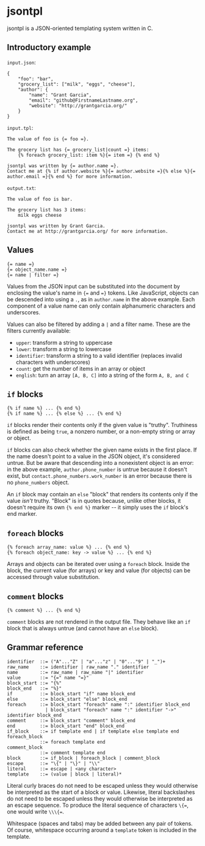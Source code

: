 jsontpl
=======

jsontpl is a JSON-oriented templating system written in C.

Introductory example
--------------------

`input.json`:

    {
        "foo": "bar",
        "grocery_list": ["milk", "eggs", "cheese"],
        "author": {
            "name": "Grant Garcia",
            "email": "github@FirstnameLastname.org",
            "website": "http://grantgarcia.org/"
        }
    }

`input.tpl`:

    The value of foo is {= foo =}.
    
    The grocery list has {= grocery_list|count =} items:
        {% foreach grocery_list: item %}{= item =} {% end %}
    
    jsontpl was written by {= author.name =}.
    Contact me at {% if author.website %}{= author.website =}{% else %}{= author.email =}{% end %} for more information.

`output.txt`:

    The value of foo is bar.
    
    The grocery list has 3 items:
        milk eggs cheese 
    
    jsontpl was written by Grant Garcia.
    Contact me at http://grantgarcia.org/ for more information.

Values
------

    {= name =}
    {= object_name.name =}
    {= name | filter =}

Values from the JSON input can be substituted into the document by enclosing
the value's name in `{=` and `=}` tokens.  Like JavaScript, objects can be
descended into using a `.`, as in `author.name` in the above example.  Each
component of a value name can only contain alphanumeric characters and
underscores.

Values can also be filtered by adding a `|` and a filter name.  These are
the filters currently available:

* `upper`: transform a string to uppercase
* `lower`: transform a string to lowercase
* `identifier`: transform a string to a valid identifier (replaces invalid
  characters with underscores)
* `count`: get the number of items in an array or object
* `english`: turn an array `[A, B, C]` into a string of the form `A, B, and C`

`if` blocks
-----------

    {% if name %} ... {% end %}
    {% if name %} ... {% else %} ... {% end %}

`if` blocks render their contents only if the given value is "truthy".
Truthiness is defined as being `true`, a nonzero number, or a non-empty string
or array or object.

`if` blocks can also check whether the given name exists in the first place.
If the name doesn't point to a value in the JSON object, it's considered
untrue.  But be aware that descending into a nonexistent object is an error:
in the above example, `author.phone_number` is untrue because it doesn't exist,
but `contact.phone_numbers.work_number` is an error because there is no
`phone_numbers` object.

An `if` block may contain an `else` "block" that renders its contents only if
the value *isn't* truthy.  "Block" is in quotes because, unlike other blocks,
it doesn't require its own `{% end %}` marker -- it simply uses the `if`
block's end marker.

`foreach` blocks
----------------

    {% foreach array_name: value %} ... {% end %}
    {% foreach object_name: key -> value %} ... {% end %}

Arrays and objects can be iterated over using a `foreach` block.  Inside the
block, the current value (for arrays) or key and value (for objects) can be
accessed through value substitution.

`comment` blocks
----------------

    {% comment %} ... {% end %}

`comment` blocks are not rendered in the output file.  They behave like an
`if` block that is always untrue (and cannot have an `else` block).


Grammar reference
-----------------

    identifier  ::= ("A"..."Z" | "a"..."z" | "0"..."9" | "_")+
    raw_name    ::= identifier | raw_name "." identifier
    name        ::= raw_name | raw_name "|" identifier
    value       ::= "{=" name "=}"
    block_start ::= "{%"
    block_end   ::= "%}"
    if          ::= block_start "if" name block_end
    else        ::= block_start "else" block_end
    foreach     ::= block_start "foreach" name ":" identifier block_end
                  | block_start "foreach" name ":" identifier "->" identifier block_end
    comment     ::= block_start "comment" block_end
    end         ::= block_start "end" block_end
    if_block    ::= if template end | if template else template end
    foreach_block
                ::= foreach template end
    comment_block
                ::= comment template end
    block       ::= if_block | foreach_block | comment_block
    escape      ::= "\{" | "\}" | "\\"
    literal     ::= escape | <any character>
    template    ::= (value | block | literal)*

Literal curly braces do not need to be escaped unless they would otherwise be
interpreted as the start of a block or value.  Likewise, literal backslashes do
not need to be escaped unless they would otherwise be interpreted as an escape
sequence.  To produce the literal sequence of characters `\{=`, one would write
`\\\{=`.

Whitespace (spaces and tabs) may be added between any pair of tokens.  Of
course, whitespace occurring around a `template` token is included in the
template.